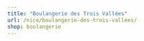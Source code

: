 ```yaml
---
title: "Boulangerie des Trois Vallées"
url: /nice/boulangerie-des-trois-vallees/
shop: boulangerie
---
```

